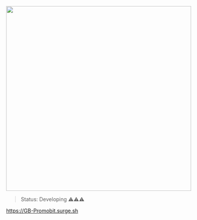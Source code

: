 <img src="https://i.imgur.com/6q2AiRg.png" width="500">

> Status: Developing ⚠️⚠️⚠️

<a href=https://GB-Promobit.surge.sh>https://GB-Promobit.surge.sh</a>
